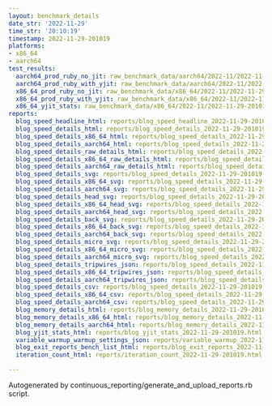 ```yaml
---
layout: benchmark_details
date_str: '2022-11-29'
time_str: '20:10:19'
timestamp: 2022-11-29-201019
platforms:
- x86_64
- aarch64
test_results:
  aarch64_prod_ruby_no_jit: raw_benchmark_data/aarch64/2022-11/2022-11-29-201019_basic_benchmark_aarch64_prod_ruby_no_jit.json
  aarch64_prod_ruby_with_yjit: raw_benchmark_data/aarch64/2022-11/2022-11-29-201019_basic_benchmark_aarch64_prod_ruby_with_yjit.json
  x86_64_prod_ruby_no_jit: raw_benchmark_data/x86_64/2022-11/2022-11-29-201019_basic_benchmark_x86_64_prod_ruby_no_jit.json
  x86_64_prod_ruby_with_yjit: raw_benchmark_data/x86_64/2022-11/2022-11-29-201019_basic_benchmark_x86_64_prod_ruby_with_yjit.json
  x86_64_yjit_stats: raw_benchmark_data/x86_64/2022-11/2022-11-29-201019_basic_benchmark_x86_64_yjit_stats.json
reports:
  blog_speed_headline_html: reports/blog_speed_headline_2022-11-29-201019.html
  blog_speed_details_html: reports/blog_speed_details_2022-11-29-201019.html
  blog_speed_details_x86_64_html: reports/blog_speed_details_2022-11-29-201019.x86_64.html
  blog_speed_details_aarch64_html: reports/blog_speed_details_2022-11-29-201019.aarch64.html
  blog_speed_details_raw_details_html: reports/blog_speed_details_2022-11-29-201019.raw_details.html
  blog_speed_details_x86_64_raw_details_html: reports/blog_speed_details_2022-11-29-201019.x86_64.raw_details.html
  blog_speed_details_aarch64_raw_details_html: reports/blog_speed_details_2022-11-29-201019.aarch64.raw_details.html
  blog_speed_details_svg: reports/blog_speed_details_2022-11-29-201019.svg
  blog_speed_details_x86_64_svg: reports/blog_speed_details_2022-11-29-201019.x86_64.svg
  blog_speed_details_aarch64_svg: reports/blog_speed_details_2022-11-29-201019.aarch64.svg
  blog_speed_details_head_svg: reports/blog_speed_details_2022-11-29-201019.head.svg
  blog_speed_details_x86_64_head_svg: reports/blog_speed_details_2022-11-29-201019.x86_64.head.svg
  blog_speed_details_aarch64_head_svg: reports/blog_speed_details_2022-11-29-201019.aarch64.head.svg
  blog_speed_details_back_svg: reports/blog_speed_details_2022-11-29-201019.back.svg
  blog_speed_details_x86_64_back_svg: reports/blog_speed_details_2022-11-29-201019.x86_64.back.svg
  blog_speed_details_aarch64_back_svg: reports/blog_speed_details_2022-11-29-201019.aarch64.back.svg
  blog_speed_details_micro_svg: reports/blog_speed_details_2022-11-29-201019.micro.svg
  blog_speed_details_x86_64_micro_svg: reports/blog_speed_details_2022-11-29-201019.x86_64.micro.svg
  blog_speed_details_aarch64_micro_svg: reports/blog_speed_details_2022-11-29-201019.aarch64.micro.svg
  blog_speed_details_tripwires_json: reports/blog_speed_details_2022-11-29-201019.tripwires.json
  blog_speed_details_x86_64_tripwires_json: reports/blog_speed_details_2022-11-29-201019.x86_64.tripwires.json
  blog_speed_details_aarch64_tripwires_json: reports/blog_speed_details_2022-11-29-201019.aarch64.tripwires.json
  blog_speed_details_csv: reports/blog_speed_details_2022-11-29-201019.csv
  blog_speed_details_x86_64_csv: reports/blog_speed_details_2022-11-29-201019.x86_64.csv
  blog_speed_details_aarch64_csv: reports/blog_speed_details_2022-11-29-201019.aarch64.csv
  blog_memory_details_html: reports/blog_memory_details_2022-11-29-201019.html
  blog_memory_details_x86_64_html: reports/blog_memory_details_2022-11-29-201019.x86_64.html
  blog_memory_details_aarch64_html: reports/blog_memory_details_2022-11-29-201019.aarch64.html
  blog_yjit_stats_html: reports/blog_yjit_stats_2022-11-29-201019.html
  variable_warmup_warmup_settings_json: reports/variable_warmup_2022-11-29-201019.warmup_settings.json
  blog_exit_reports_bench_list_html: reports/blog_exit_reports_2022-11-29-201019.bench_list.html
  iteration_count_html: reports/iteration_count_2022-11-29-201019.html

---
```

Autogenerated by continuous_reporting/generate_and_upload_reports.rb script.
